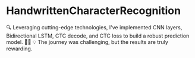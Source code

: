 # HandwrittenCharacterRecognition
🔍 Leveraging cutting-edge technologies, I've implemented CNN layers, Bidirectional LSTM, CTC decode, and CTC loss to build a robust prediction model. 🤖✨  💡 The journey was challenging, but the results are truly rewarding.
